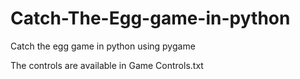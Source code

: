 # Catch-The-Egg-game-in-python
Catch the egg game in python using pygame

The controls are available in Game Controls.txt

